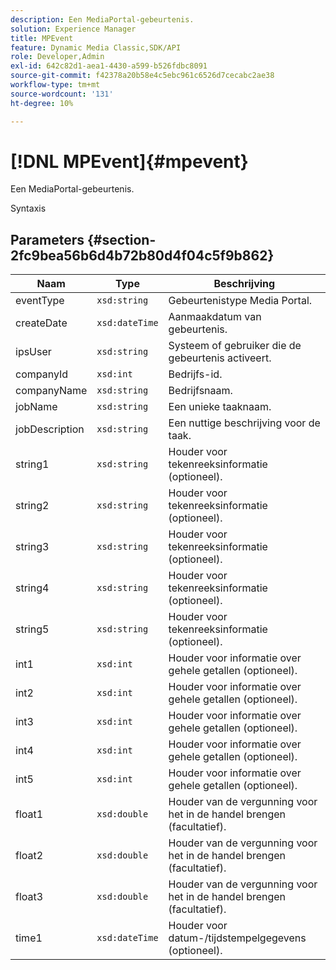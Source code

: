 ```yaml
---
description: Een MediaPortal-gebeurtenis.
solution: Experience Manager
title: MPEvent
feature: Dynamic Media Classic,SDK/API
role: Developer,Admin
exl-id: 642c82d1-aea1-4430-a599-b526fdbc8091
source-git-commit: f42378a20b58e4c5ebc961c6526d7cecabc2ae38
workflow-type: tm+mt
source-wordcount: '131'
ht-degree: 10%

---
```


# [!DNL MPEvent]{#mpevent}

Een MediaPortal-gebeurtenis.

Syntaxis

## Parameters {#section-2fc9bea56b6d4b72b80d4f04c5f9b862}

| Naam | Type | Beschrijving |
|---|---|---|
| eventType | `xsd:string` | Gebeurtenistype Media Portal. |
| createDate | `xsd:dateTime` | Aanmaakdatum van gebeurtenis. |
| ipsUser | `xsd:string` | Systeem of gebruiker die de gebeurtenis activeert. |
| companyId | `xsd:int` | Bedrijfs-id. |
| companyName | `xsd:string` | Bedrijfsnaam. |
| jobName | `xsd:string` | Een unieke taaknaam. |
| jobDescription | `xsd:string` | Een nuttige beschrijving voor de taak. |
| string1 | `xsd:string` | Houder voor tekenreeksinformatie (optioneel). |
| string2 | `xsd:string` | Houder voor tekenreeksinformatie (optioneel). |
| string3 | `xsd:string` | Houder voor tekenreeksinformatie (optioneel). |
| string4 | `xsd:string` | Houder voor tekenreeksinformatie (optioneel). |
| string5 | `xsd:string` | Houder voor tekenreeksinformatie (optioneel). |
| int1 | `xsd:int` | Houder voor informatie over gehele getallen (optioneel). |
| int2 | `xsd:int` | Houder voor informatie over gehele getallen (optioneel). |
| int3 | `xsd:int` | Houder voor informatie over gehele getallen (optioneel). |
| int4 | `xsd:int` | Houder voor informatie over gehele getallen (optioneel). |
| int5 | `xsd:int` | Houder voor informatie over gehele getallen (optioneel). |
| float1 | `xsd:double` | Houder van de vergunning voor het in de handel brengen (facultatief). |
| float2 | `xsd:double` | Houder van de vergunning voor het in de handel brengen (facultatief). |
| float3 | `xsd:double` | Houder van de vergunning voor het in de handel brengen (facultatief). |
| time1 | `xsd:dateTime` | Houder voor datum-/tijdstempelgegevens (optioneel). |
